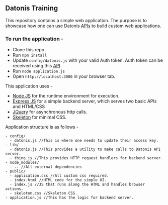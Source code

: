 ## Datonis Training 

This repository contains a simple web application. The purpose is to showcase how one can use Datonis [APIs](https://api.datonis.io/apidoc) to build custom web applications.

### To run the application - 
- Clone this repo.
- Run `npm install`
- Update `config/datonis.js` with your valid Auth token. Auth token can be received using this [API](https://api.datonis.io/apidoc/3.0/Sessions/api_sign_in.html) .
- Run `node application.js`
- Open `http://localhost:3000` in your browser tab.

This application uses -
- [Node JS](https://nodejs.org/) for the runtime environment for execution. 
- [Express JS](https://expressjs.com/) for a simple backend server, which serves two basic APIs and HTML/CSS
- [JQuery](https://jquery.com/) for asynchronous http calls.
- [Skeleton](http://getskeleton.com) for minimal CSS.

Application structure is as follows - 
```
- config/
  - datonis.js //This is where one needs to update their access key.
- lib/
  - datonis.js //This provides a utility to make calls to Datonis API server.
  - thing.js //This provides HTTP request handlers for backend server.
- node_modules/
  - .. //All external dependencies
- public/
  - application.css //All custom css required.
  - index.html //HTML code for the simple UI.
  - index.js //JS that runs along the HTML and handles browser actions.
  - skeleton.css //Skeleton CSS.
- application.js //This has the logic for backend server.
```